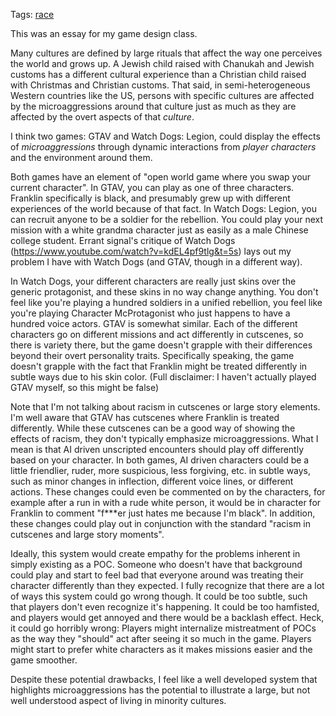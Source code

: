 Tags: [race](race.md)

This was an essay for my game design class.

Many cultures are defined by large rituals that affect the way one perceives the world and grows up. A Jewish child raised with Chanukah and Jewish customs has a different cultural experience than a Christian child raised with Christmas and Christian customs. That said, in semi-heterogeneous Western countries like the US, persons with specific cultures are affected by the microaggressions around that culture just as much as they are affected by the overt aspects of that *culture*.

I think two games: GTAV and Watch Dogs: Legion, could display the effects of *microaggressions* through dynamic interactions from *player characters* and the environment around them.

Both games have an element of "open world game where you swap your current character". In GTAV, you can play as one of three characters. Franklin specifically is black, and presumably grew up with different experiences of the world because of that fact. In Watch Dogs: Legion, you can recruit anyone to be a soldier for the rebellion. You could play your next mission with a white grandma character just as easily as a male Chinese college student. Errant signal's critique of Watch Dogs (https://www.youtube.com/watch?v=kdEL4pf9tlg&t=5s) lays out my problem I have with Watch Dogs (and GTAV, though in a different way).

In Watch Dogs, your different characters are really just skins over the generic protagonist, and these skins in no way change anything. You don't feel like you're playing a hundred soldiers in a unified rebellion, you feel like you're playing Character McProtagonist who just happens to have a hundred voice actors. GTAV is somewhat similar. Each of the different characters go on different missions and act differently in cutscenes, so there is variety there, but the game doesn't grapple with their differences beyond their overt personality traits. Specifically speaking, the game doesn't grapple with the fact that Franklin might be treated differently in subtle ways due to his skin color. (Full disclaimer: I haven't actually played GTAV myself, so this might be false)

Note that I'm not talking about racism in cutscenes or large story elements. I'm well aware that GTAV has cutscenes where Franklin is treated differently. While these cutscenes can be a good way of showing the effects of racism, they don't typically emphasize microaggressions. What I mean is that AI driven unscripted encounters should play off differently based on your character. In both games, AI driven characters could be a little friendlier, ruder, more suspicious, less forgiving, etc. in subtle ways, such as minor changes in inflection, different voice lines, or different actions. These changes could even be commented on by the characters, for example after a run in with a rude white person, it would be in character for Franklin to comment "f\*\*\*er just hates me because I'm black". In addition, these changes could play out in conjunction with the standard "racism in cutscenes and large story moments".

Ideally, this system would create empathy for the problems inherent in simply existing as a POC. Someone who doesn't have that background could play and start to feel bad that everyone around was treating their character differently than they expected. I fully recognize that there are a lot of ways this system could go wrong though. It could be too subtle, such that players don't even recognize it's happening. It could be too hamfisted, and players would get annoyed and there would be a backlash effect. Heck, it could go horribly wrong: Players might internalize mistreatment of POCs as the way they "should" act after seeing it so much in the game. Players might start to prefer white characters as it makes missions easier and the game smoother.

Despite these potential drawbacks, I feel like a well developed system that highlights microaggressions has the potential to illustrate a large, but not well understood aspect of living in minority cultures.
